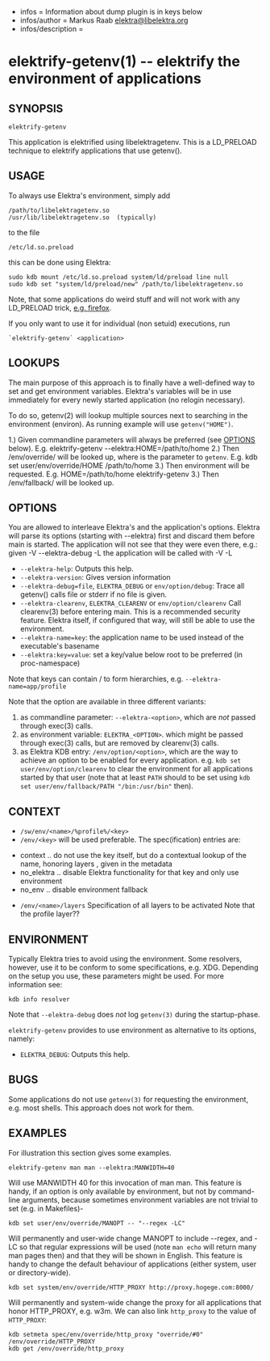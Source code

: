 - infos = Information about dump plugin is in keys below
- infos/author = Markus Raab <elektra@libelektra.org>
- infos/description =

elektrify-getenv(1) -- elektrify the environment of applications
================================================================

## SYNOPSIS

`elektrify-getenv` <application> <options>

This application is elektrified using libelektragetenv.
This is a LD_PRELOAD technique to elektrify applications
that use getenv().

## USAGE

To always use Elektra's environment, simply add

    /path/to/libelektragetenv.so
    /usr/lib/libelektragetenv.so  (typically)

to the file

    /etc/ld.so.preload

this can be done using Elektra:

    sudo kdb mount /etc/ld.so.preload system/ld/preload line null
    sudo kdb set "system/ld/preload/new" /path/to/libelektragetenv.so

Note, that some applications do weird stuff and will not work with any LD_PRELOAD trick,
[e.g. firefox](https://bugzilla.mozilla.org/show_bug.cgi?id=435683).

If you only want to use it for individual (non setuid) executions, run

    `elektrify-getenv` <application>

## LOOKUPS

The main purpose of this approach is to finally have a well-defined
way to set and get environment variables.
Elektra's variables will be in use immediately for every newly
started application (no relogin necessary).

To do so, getenv(2) will lookup multiple sources next to searching in the environment
(environ). As running example will use `getenv("HOME")`.

1.) Given commandline parameters will always be preferred (see [OPTIONS](OPTIONS) below).
    E.g. elektrify-getenv <application> --elektra:HOME=/path/to/home
2.) Then /env/override/<key> will be looked up, where <key> is the parameter to `getenv`.
    E.g. kdb set user/env/override/HOME /path/to/home
3.) Then environment will be requested.
    E.g. HOME=/path/to/home elektrify-getenv <application>
3.) Then /env/fallback/<key> will be looked up.


## OPTIONS

You are allowed to interleave Elektra's and the application's options.
Elektra will parse its options (starting with --elektra) first and
discard them before main is started. The application will not see that they were even
there, e.g.: given <application> -V --elektra-debug -L
the application will be called with <application> -V -L

 * `--elektra-help`:
   Outputs this help.
 * `--elektra-version`:
   Gives version information
 * `--elektra-debug=file`, `ELEKTRA_DEBUG` or `env/option/debug`:
   Trace all getenv() calls file or stderr if no file is given.
 * `--elektra-clearenv`, `ELEKTRA_CLEARENV` or `env/option/clearenv`
   Call clearenv(3) before entering main.
   This is a recommended security feature.
   Elektra itself, if configured that way, will still be able to use the environment.
 * `--elektra-name=key`:
   the application name to be used instead of the executable's basename
 * `--elektra:key=value`:
   set a key/value below root to be preferred (in proc-namespace)

Note that keys can contain / to form hierarchies, e.g. `--elektra-name=app/profile`

Note that the option are available in three different variants:

1. as commandline parameter: `--elektra-<option>`,
   which are *not* passed through exec(3) calls.
1. as environment variable: `ELEKTRA_<OPTION>`.
   which might be passed through exec(3) calls, but are removed by clearenv(3) calls.
1. as Elektra KDB entry: `/env/option/<option>`,
   which are the way to achieve an option to be enabled for every application.
   e.g. `kdb set user/env/option/clearenv` to clear the environment for all
   applications started by that user (note that at least `PATH` should to be set
   using `kdb set user/env/fallback/PATH "/bin:/usr/bin"` then).



## CONTEXT

 * `/sw/env/<name>/%profile%/<key>`
 * `/env/<key>`
  will be used preferable. The spec(ification) entries are:
  - context .. do not use the key itself, but do a contextual lookup of the name, honoring layers , given in the metadata
  - no_elektra .. disable Elektra functionality for that key and only use environment
  - no_env .. disable environment fallback

 * `/env/<name>/layers`
  Specification of all layers to be activated
  Note that the profile layer??


## ENVIRONMENT

Typically Elektra tries to avoid using the environment.
Some resolvers, however, use it to be conform to some specifications, e.g. XDG.
Depending on the setup you use, these parameters might be used.
For more information see:

    kdb info resolver


Note that `--elektra-debug` does *not* log `getenv(3)` during the startup-phase.

`elektrify-getenv` provides to use environment as alternative to its options, namely:


 * `ELEKTRA_DEBUG`:
   Outputs this help.


## BUGS

Some applications do not use `getenv(3)` for requesting the environment,
e.g. most shells.
This approach does not work for them.


## EXAMPLES

For illustration this section gives some examples.

    elektrify-getenv man man --elektra:MANWIDTH=40

Will use MANWIDTH 40 for this invocation of man man.
This feature is handy, if an option is only available
by environment, but not by command-line arguments,
because sometimes environment variables are not trivial
to set (e.g. in Makefiles)-


    kdb set user/env/override/MANOPT -- "--regex -LC"

Will permanently and user-wide change MANOPT to include --regex, and -LC so
that regular expressions will be used (note `man echo` will return many man
pages then) and that they will be shown in English.
This feature is handy to change the default behaviour of
applications (either system, user or directory-wide).


    kdb set system/env/override/HTTP_PROXY http://proxy.hogege.com:8000/

Will permanently and system-wide change the proxy for all applications
that honor HTTP_PROXY, e.g. w3m.
We can also link `http_proxy` to the value of `HTTP_PROXY`:

    kdb setmeta spec/env/override/http_proxy "override/#0" /env/override/HTTP_PROXY
    kdb get /env/override/http_proxy

